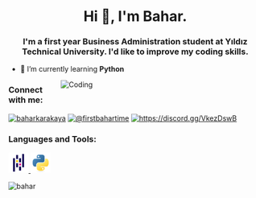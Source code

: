 
<h1 align="center">Hi 👋, I'm Bahar.</h1>
<h3 align="center">I'm a first year Business Administration student at Yıldız Technical University. I'd like to improve my coding skills.</h3>

- 🌱 I’m currently learning **Python**
<img align="right" alt="Coding" width="400" src="https://cdn.discordapp.com/attachments/910256387668463631/1024086927189753997/20201216_151523.jpg">

<h3 align="left">Connect with me:</h3>
<p align="left">
<a href="https://linkedin.com/in/baharkarakaya" target="blank"><img align="center" src="https://raw.githubusercontent.com/rahuldkjain/github-profile-readme-generator/master/src/images/icons/Social/linked-in-alt.svg" alt="baharkarakaya" height="30" width="40" /></a>
<a href="https://medium.com/@firstbahartime" target="blank"><img align="center" src="https://raw.githubusercontent.com/rahuldkjain/github-profile-readme-generator/master/src/images/icons/Social/medium.svg" alt="@firstbahartime" height="30" width="40" /></a>
<a href="https://discord.gg/https://discord.gg/VkezDswB" target="blank"><img align="center" src="https://raw.githubusercontent.com/rahuldkjain/github-profile-readme-generator/master/src/images/icons/Social/discord.svg" alt="https://discord.gg/VkezDswB" height="30" width="40" /></a>
</p>

<h3 align="left">Languages and Tools:</h3>
<p align="left"> <a href="https://pandas.pydata.org/" target="_blank" rel="noreferrer"> <img src="https://raw.githubusercontent.com/devicons/devicon/2ae2a900d2f041da66e950e4d48052658d850630/icons/pandas/pandas-original.svg" alt="pandas" width="40" height="40"/> </a> <a href="https://www.python.org" target="_blank" rel="noreferrer"> <img src="https://raw.githubusercontent.com/devicons/devicon/master/icons/python/python-original.svg" alt="python" width="40" height="40"/> </a> </p>

<p><img align="center" src="https://github-readme-stats.vercel.app/api/top-langs?username=bahar&show_icons=true&locale=en&layout=compact" alt="bahar" /></p>
